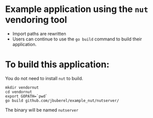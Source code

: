 # Example application using the `nut` vendoring tool

* Import paths are rewritten
* Users can continue to use the `go build` command to build their application.

# To build this application:

You do not need to install `nut` to build.
```
mkdir vendornut
cd vendornut
export GOPATH=`pwd`
go build github.com/jbuberel/example_nut/nutserver/
```

The binary will be named `nutserver`

